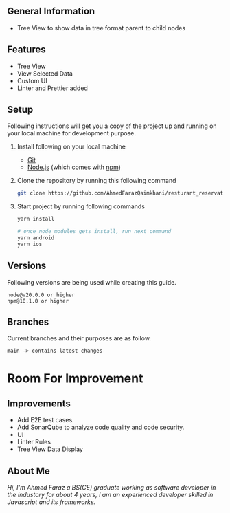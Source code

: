 ## General Information

- Tree View to show data in tree format parent to child nodes

## Features

- Tree View
- View Selected Data
- Custom UI
- Linter and Prettier added

## Setup

Following instructions will get you a copy of the project up and running on your local machine for development purpose.

1.  Install following on your local machine
    - [Git](https://git-scm.com)
    - [Node.js](https://nodejs.org/en/download/) (which comes with [npm](http://npmjs.com))
2.  Clone the repository by running this following command
    ```bash
    git clone https://github.com/AhmedFarazQaimkhani/resturant_reservations
    ```
3.  Start project by running following commands

    ```bash
    yarn install

    # once node_modules gets install, run next command
    yarn android 
    yarn ios

    ```


## Versions

Following versions are being used while creating this guide.

```
node@v20.0.0 or higher
npm@10.1.0 or higher
```

## Branches

Current branches and their purposes are as follow.

```
main -> contains latest changes

```

# Room For Improvement

## Improvements

- Add E2E test cases.
- Add SonarQube to analyze code quality and code security.
- UI
- Linter Rules
- Tree View Data Display

## About Me

_Hi, I'm Ahmed Faraz a BS(CE) graduate working as software developer in the industory for about 4 years, I am an experienced developer skilled in Javascript and its frameworks._
